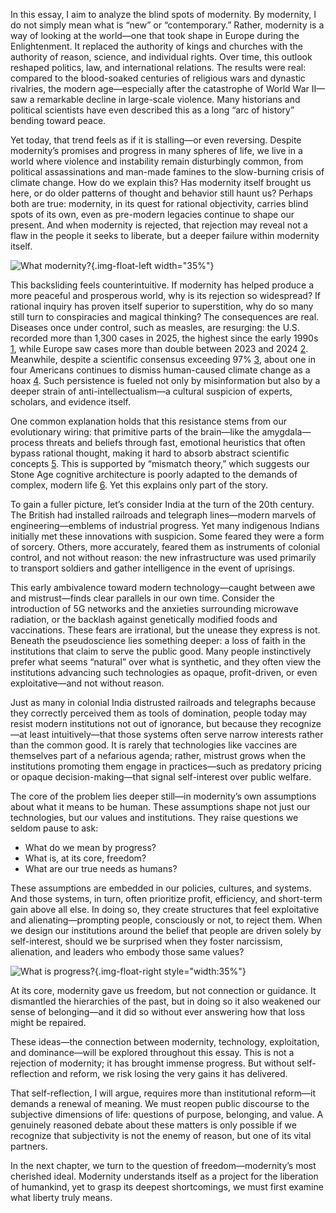 In this essay, I aim to analyze the blind spots of modernity. By modernity, I do not simply mean what is “new” or “contemporary.” Rather, modernity is a way of looking at the world—one that took shape in Europe during the Enlightenment. It replaced the authority of kings and churches with the authority of reason, science, and individual rights. Over time, this outlook reshaped politics, law, and international relations. The results were real: compared to the blood-soaked centuries of religious wars and dynastic rivalries, the modern age—especially after the catastrophe of World War II—saw a remarkable decline in large-scale violence. Many historians and political scientists have even described this as a long “arc of history” bending toward peace.

Yet today, that trend feels as if it is stalling—or even reversing. Despite modernity’s promises and progress in many spheres of life, we live in a world where violence and instability remain disturbingly common, from political assassinations and man-made famines to the slow-burning crisis of climate change. How do we explain this? Has modernity itself brought us here, or do older patterns of thought and behavior still haunt us? Perhaps both are true: modernity, in its quest for rational objectivity, carries blind spots of its own, even as pre-modern legacies continue to shape our present. And when modernity is rejected, that rejection may reveal not a flaw in the people it seeks to liberate, but a deeper failure within modernity itself.

![What modernity?](./anti-intellectualism.png){.img-float-left width="35%"}

This backsliding feels counterintuitive. If modernity has helped produce a more peaceful and prosperous world, why is its rejection so widespread? If rational inquiry has proven itself superior to superstition, why do so many still turn to conspiracies and magical thinking? The consequences are real. Diseases once under control, such as measles, are resurging: the U.S. recorded more than 1,300 cases in 2025, the highest since the early 1990s [1](https://people.com/measles-cases-at-record-high-since-being-eliminated-in-2000-11768617), while Europe saw cases more than double between 2023 and 2024 [2](https://www.ft.com/content/bfbc8afc-111d-4975-9381-0fc69ccd7b0f). Meanwhile, despite a scientific consensus exceeding 97% [3](https://en.wikipedia.org/wiki/Scientific_consensus_on_climate_change), about one in four Americans continues to dismiss human-caused climate change as a hoax [4](https://misinforeview.hks.harvard.edu/articleunderstanding-climate-change-conspiracy-beliefs-a-comparative-outlook). Such persistence is fueled not only by misinformation but also by a deeper strain of anti-intellectualism—a cultural suspicion of experts, scholars, and evidence itself.

One common explanation holds that this resistance stems from our evolutionary wiring: that primitive parts of the brain—like the amygdala—process threats and beliefs through fast, emotional heuristics that often bypass rational thought, making it hard to absorb abstract scientific concepts [5](https://en.wikipedia.org/wiki/Thinking,_Fast_and_Slow). This is supported by “mismatch theory,” which suggests our Stone Age cognitive architecture is poorly adapted to the demands of complex, modern life [6](https://en.wikipedia.org/wiki/Evolutionary_mismatch). Yet this explains only part of the story. 

To gain a fuller picture, let’s consider India at the turn of the 20th century. The British had installed railroads and telegraph lines—modern marvels of engineering—emblems of industrial progress. Yet many indigenous Indians initially met these innovations with suspicion. Some feared they were a form of sorcery. Others, more accurately, feared them as instruments of colonial control, and not without reason: the new infrastructure was used primarily to transport soldiers and gather intelligence in the event of uprisings.

This early ambivalence toward modern technology—caught between awe and mistrust—finds clear parallels in our own time. Consider the introduction of 5G networks and the anxieties surrounding microwave radiation, or the backlash against genetically modified foods and vaccinations. These fears are irrational, but the unease they express is not. Beneath the pseudoscience lies something deeper: a loss of faith in the institutions that claim to serve the public good. Many people instinctively prefer what seems “natural” over what is synthetic, and they often view the institutions advancing such technologies as opaque, profit-driven, or even exploitative—and not without reason.

Just as many in colonial India distrusted railroads and telegraphs because they correctly perceived them as tools of domination, people today may resist modern institutions not out of ignorance, but because they recognize—at least intuitively—that those systems often serve narrow interests rather than the common good. It is rarely that technologies like vaccines are themselves part of a nefarious agenda; rather, mistrust grows when the institutions promoting them engage in practices—such as predatory pricing or opaque decision-making—that signal self-interest over public welfare.

The core of the problem lies deeper still—in modernity’s own assumptions about what it means to be human. These assumptions shape not just our technologies, but our values and institutions. They raise questions we seldom pause to ask: 

* What do we mean by progress? 
* What is, at its core, freedom? 
* What are our true needs as humans? 

These assumptions are embedded in our policies, cultures, and systems. And those systems, in turn, often prioritize profit, efficiency, and short-term gain above all else. In doing so, they create structures that feel exploitative and alienating—prompting people, consciously or not, to reject them. When we design our institutions around the belief that people are driven solely by self-interest, should we be surprised when they foster narcissism, alienation, and leaders who embody those same values?

![What is progress?](./paradox_of_progress.png){.img-float-right style="width:35%"}

At its core, modernity gave us freedom, but not connection or guidance. It dismantled the hierarchies of the past, but in doing so it also weakened our sense of belonging—and it did so without ever answering how that loss might be repaired.

These ideas—the connection between modernity, technology, exploitation, and dominance—will be explored throughout this essay. This is not a rejection of modernity; it has brought immense progress. But without self-reflection and reform, we risk losing the very gains it has delivered.

That self-reflection, I will argue, requires more than institutional reform—it demands a renewal of meaning. We must reopen public discourse to the subjective dimensions of life: questions of purpose, belonging, and value. A genuinely reasoned debate about these matters is only possible if we recognize that subjectivity is not the enemy of reason, but one of its vital partners.

In the next chapter, we turn to the question of freedom—modernity’s most cherished ideal. Modernity understands itself as a project for the liberation of humankind, yet to grasp its deepest shortcomings, we must first examine what liberty truly means.